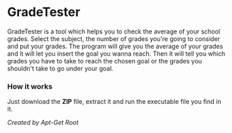 # GradeTester
GradeTester is a tool which helps you to check the average of your school grades.
Select the subject, the number of grades you're going to consider and put your
grades. The program will give you the average of your grades and it will let you
insert the goal you wanna reach. Then it will tell you which grades you have to
take to reach the chosen goal or the grades you shouldn't take to go under your
goal.

### How it works
Just download the **ZIP** file, extract it and run the executable file you find in it.

*Created by Apt-Get Root*
